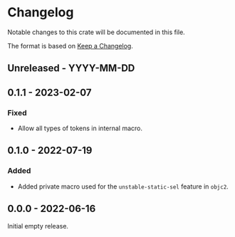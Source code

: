 # Changelog

Notable changes to this crate will be documented in this file.

The format is based on [Keep a Changelog](https://keepachangelog.com/en/1.0.0/).

## Unreleased - YYYY-MM-DD


## 0.1.1 - 2023-02-07

### Fixed
* Allow all types of tokens in internal macro.


## 0.1.0 - 2022-07-19

### Added
* Added private macro used for the `unstable-static-sel` feature in `objc2`.


## 0.0.0 - 2022-06-16

Initial empty release.
